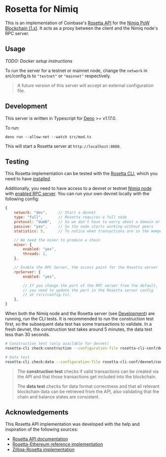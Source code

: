 # Rosetta for Nimiq

This is an implementation of Coinbase's [Rosetta API](https://www.rosetta-api.org/) for the
[Nimiq PoW Blockchain (1.x)](https://github.com/nimiq/core-js/). It acts as a proxy between the client and the Nimiq
node's RPC server.

## Usage

_TODO: Docker setup instructions_

To run the server for a testnet or mainnet node, change the `network` in src/config.ts to `"testnet"` or `"mainnet"`
respectively.

> A future version of this server will accept an external configuration file.

## Development

This server is written in Typescript for [Deno](https://deno.land/) >= v1.17.0.

To run:

```
deno run --allow-net --watch src/mod.ts
```

This will start a Rosetta server at `http://localhost:8080`.

## Testing

This Rosetta implementation can be tested with the [Rosetta CLI](https://github.com/coinbase/rosetta-cli/), which you
need to have [installed](https://github.com/coinbase/rosetta-cli/#install).

Additionally, you need to have access to a devnet or testnet [Nimiq node](https://github.com/nimiq/core-js/#quickstart)
with [enabled RPC server](https://github.com/nimiq/core-js/blob/master/doc/nodejs-client.md). You can run your own
devnet locally with the following config:

```js
{
    network: "dev",     // Start a devnet
    type: "full",       // Rosetta requires a full node
    protocol: "dumb",   // So we don't have to worry about a domain or TLS
    passive: "yes",     // So the node starts working without peers
    statistics: 5,      // To notice when transactions are in the mempool

    // We need the miner to produce a chain
    miner: {
        enabled: "yes",
        threads: 1,
    },

    // Enable the RPC Server, the access point for the Rosetta server
    rpcServer: {
        enabled: "yes",

        // If you change the port of the RPC server from the default,
        // you need to update the port in the Rosetta server config
        // at (src/config.ts).
    },
}
```

When both the Nimiq node and the Rosetta server (see [Development](#development)) are running, run the CLI tests. It is
recommended to run the construction test first, so the subsequent data test has some transactions to validate. In a
fresh devnet, the construction test takes around 5 minutes, the data test less than 30 seconds.

```bash
# Construction test (only available for devnet)
rosetta-cli check:construction --configuration-file rosetta-cli-conf/devnet/config.json

# Data test
rosetta-cli check:data --configuration-file rosetta-cli-conf/devnet/config.json
```

> The **construction test** checks if valid transactions can be created via the API and that those transactions get
> included into the blockchain.
>
> The **data test** checks for data format correctness and that all relevant blockchain data can be retrieved from the
> API, also validating that the chain and balance states are consistent.

## Acknowledgements

This Rosetta API implementation was developed with the help and inspiration of the following sources:

- [Rosetta API documentation](https://www.rosetta-api.org/docs/welcome.html)
- [Rosetta-Ethereum reference implementation](https://github.com/coinbase/rosetta-ethereum/)
- [Zilliqa-Rosetta implementation](https://github.com/Zilliqa/zilliqa-rosetta/)
